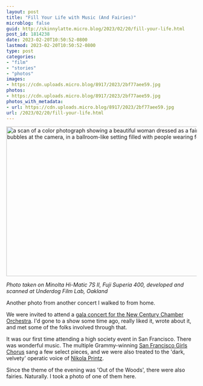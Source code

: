```yaml
---
layout: post
title: "Fill Your Life with Music (And Fairies)"
microblog: false
guid: http://skinnylatte.micro.blog/2023/02/20/fill-your-life.html
post_id: 1814238
date: 2023-02-20T10:50:52-0800
lastmod: 2023-02-20T10:50:52-0800
type: post
categories:
- "film"
- "stories"
- "photos"
images:
- https://cdn.uploads.micro.blog/8917/2023/2bf77aee59.jpg
photos:
- https://cdn.uploads.micro.blog/8917/2023/2bf77aee59.jpg
photos_with_metadata:
- url: https://cdn.uploads.micro.blog/8917/2023/2bf77aee59.jpg
url: /2023/02/20/fill-your-life.html
---
```

<img src="uploads/2023/2bf77aee59.jpg" width="600" height="397" alt="a scan of a color photograph showing a beautiful woman dressed as a fairy, blowing bubbles at the camera, in a ballroom-like setting filled with people wearing formal attire" />

*Photo taken on Minolta Hi-Matic 7S II, Fuji Superia 400, developed and scanned at Underdog Film Lab, Oakland*

Another photo from another concert I walked to from home.

We were invited to attend a [gala concert for the New Century Chamber Orchestra](https://www.ncco.org/events/2023-gala). I'd gone to a show some time ago, really liked it, wrote about it, and met some of the folks involved through that.

It was our first time attending a high society event in San Francisco. There was wonderful music. The multiple Grammy-winning [San Francisco Girls Chorus](https://www.sfgirlschorus.org) sang a few select pieces, and we were also treated to the 'dark, velvety' operatic voice of [Nikola Printz](http://nikolaprintz.com).

Since the theme of the evening was 'Out of the Woods', there were also fairies. Naturally. I took a photo of one of them here.
